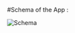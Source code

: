 #Schema of the App : 

![Schema](https://user-images.githubusercontent.com/35650566/77911914-3eff8d80-72af-11ea-90db-e7a5208e0686.JPG)

